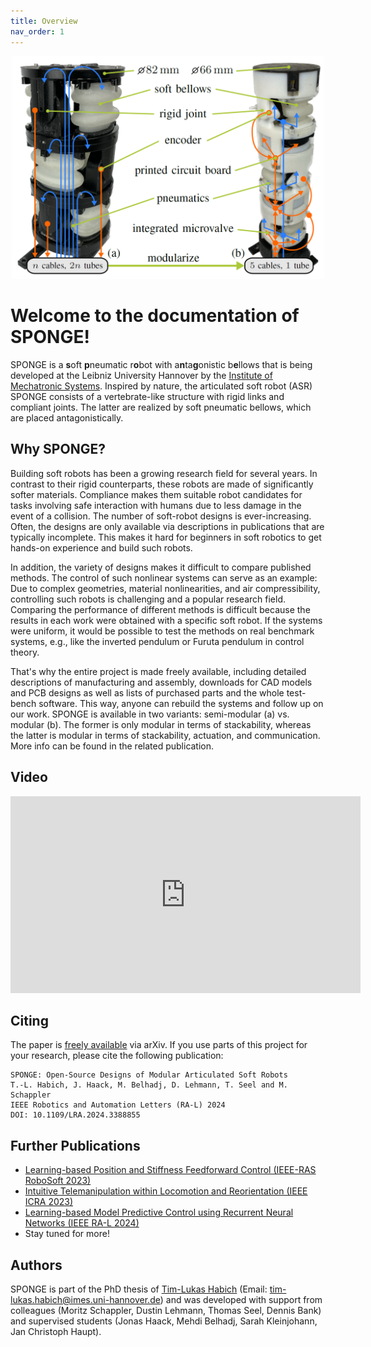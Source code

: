 ```yaml
---
title: Overview
nav_order: 1
---
```

<p align="center">
<img src="images/sponge_cover.png" width=500>
</p>

# Welcome to the documentation of SPONGE!

SPONGE is a **s**oft **p**neumatic r**o**bot with a**n**ta**g**onistic b**e**llows that is being developed at the Leibniz University Hannover by the [Institute of Mechatronic Systems](https://www.imes.uni-hannover.de/en/). Inspired by nature, the articulated soft robot (ASR) SPONGE consists of a vertebrate-like structure with rigid links and compliant joints. The latter are realized by soft pneumatic bellows, which are placed antagonistically.

## Why SPONGE?
Building soft robots has been a growing research field for several years. In contrast to their rigid counterparts, these robots are made of significantly softer materials. Compliance makes them suitable robot candidates for tasks involving safe interaction with humans due to less damage in the event of a collision. The number of soft-robot designs is ever-increasing. Often, the designs are only available via descriptions in publications that are typically incomplete. This makes it hard for beginners in soft robotics to get hands-on experience and build such robots.

In addition, the variety of designs makes it difficult to compare published methods. The control of such nonlinear systems can serve as an example: Due to complex geometries, material nonlinearities, and air compressibility, controlling such robots is challenging and a popular research field. Comparing the performance of different methods is difficult because the results in each work were obtained with a specific soft robot. If the systems were uniform, it would be possible to test the methods on real benchmark systems, e.g., like the inverted pendulum or Furuta pendulum in control theory.

That's why the entire project is made freely available, including detailed descriptions of manufacturing and assembly, downloads for CAD models and PCB designs as well as lists of purchased parts and the whole test-bench software. This way, anyone can rebuild the systems and follow up on our work. SPONGE is available in two variants: semi-modular (a) vs. modular (b). The former is only modular in terms of stackability, whereas the latter is modular in terms of stackability, actuation, and communication. More info can be found in the related publication.

## Video
<iframe width="560" height="315" src="https://www.youtube.com/embed/TMLpRXZHuLA?si=7h0NEn7rlYwk9cts" title="YouTube video player" frameborder="0" allow="accelerometer; autoplay; clipboard-write; encrypted-media; gyroscope; picture-in-picture; web-share" referrerpolicy="strict-origin-when-cross-origin" allowfullscreen></iframe>

## Citing
The paper is [freely available](https://arxiv.org/abs/2404.10734) via arXiv. If you use parts of this project for your research, please cite the following publication:
```
SPONGE: Open-Source Designs of Modular Articulated Soft Robots
T.-L. Habich, J. Haack, M. Belhadj, D. Lehmann, T. Seel and M. Schappler
IEEE Robotics and Automation Letters (RA-L) 2024
DOI: 10.1109/LRA.2024.3388855
```
## Further Publications
- [Learning-based Position and Stiffness Feedforward Control (IEEE-RAS RoboSoft 2023)](https://arxiv.org/pdf/2303.01840)
- [Intuitive Telemanipulation within Locomotion and Reorientation (IEEE ICRA 2023)](https://arxiv.org/pdf/2303.00065)
- [Learning-based Model Predictive Control using Recurrent Neural Networks (IEEE RA-L 2024)](https://arxiv.org/pdf/2411.05616)
- Stay tuned for more!

## Authors
SPONGE is part of the PhD thesis of [Tim-Lukas Habich](https://www.imes.uni-hannover.de/en/institute/team/m-sc-tim-lukas-habich) (Email: <tim-lukas.habich@imes.uni-hannover.de>) and was developed with support from colleagues (Moritz Schappler, Dustin Lehmann, Thomas Seel, Dennis Bank) and supervised students (Jonas Haack, Mehdi Belhadj, Sarah Kleinjohann, Jan Christoph Haupt).

